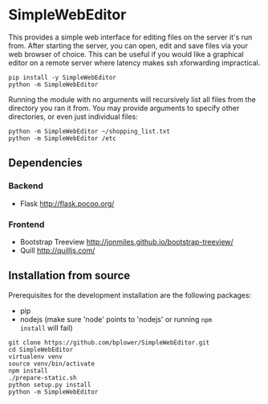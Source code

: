 # SimpleWebEditor

This provides a simple web interface for editing files on the server it's run from. After starting the server, you can open, edit and save files via your web browser of choice. This can be useful if you would like a graphical editor on a remote server where latency makes ssh xforwarding impractical.
```
pip install -y SimpleWebEditor
python -m SimpleWebEditor
```
Running the module with no arguments will recursively list all files from the directory you ran it from. You may provide arguments to specify other directories, or even just individual files:
```
python -m SimpleWebEditor ~/shopping_list.txt
python -m SimpleWebEditor /etc
```
## Dependencies
### Backend
* Flask http://flask.pocoo.org/

### Frontend
* Bootstrap Treeview http://jonmiles.github.io/bootstrap-treeview/
* Quill http://quilljs.com/

## Installation from source
Prerequisites for the development installation are the following packages:
* pip
* nodejs (make sure 'node' points to 'nodejs' or running <code>npm install</code> will fail)

```
git clone https://github.com/bplower/SimpleWebEditor.git
cd SimpleWebEditor
virtualenv venv
source venv/bin/activate
npm install
./prepare-static.sh
python setup.py install
python -m SimpleWebEditor
```
